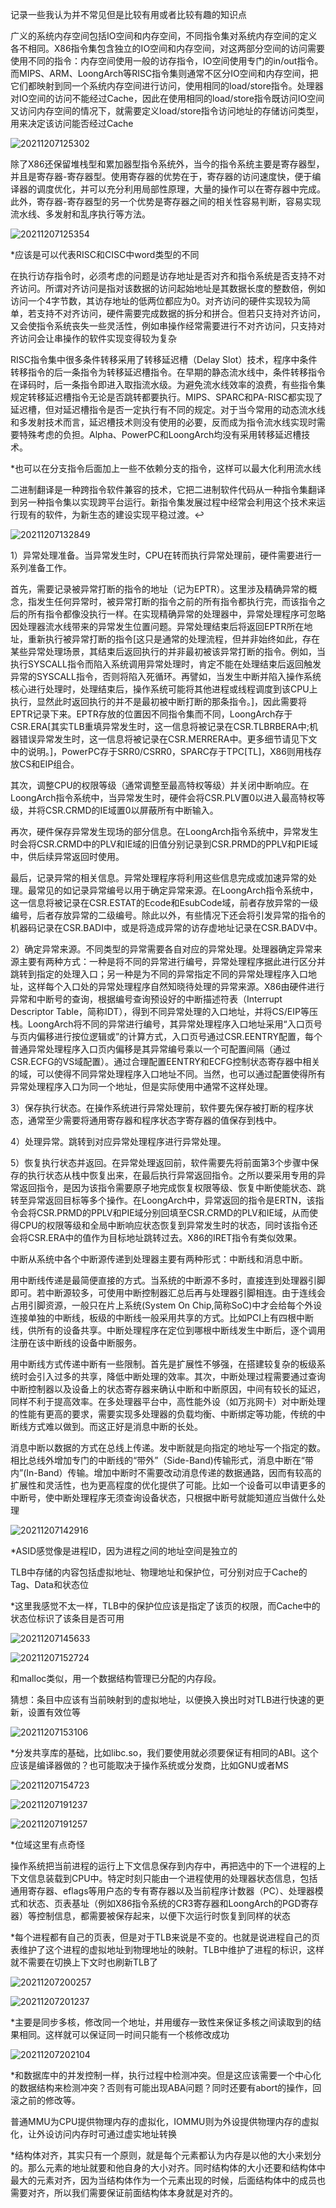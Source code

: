 记录一些我认为并不常见但是比较有用或者比较有趣的知识点

广义的系统内存空间包括IO空间和内存空间，不同指令集对系统内存空间的定义各不相同。X86指令集包含独立的IO空间和内存空间，对这两部分空间的访问需要使用不同的指令：内存空间使用一般的访存指令，IO空间使用专门的in/out指令。而MIPS、ARM、LoongArch等RISC指令集则通常不区分IO空间和内存空间，把它们都映射到同一个系统内存空间进行访问，使用相同的load/store指令。处理器对IO空间的访问不能经过Cache，因此在使用相同的load/store指令既访问IO空间又访问内存空间的情况下，就需要定义load/store指令访问地址的存储访问类型，用来决定该访问能否经过Cache

![20211207125302](https://picsheep.oss-cn-beijing.aliyuncs.com/pic/20211207125302.png)

除了X86还保留堆栈型和累加器型指令系统外，当今的指令系统主要是寄存器型，并且是寄存器-寄存器型。使用寄存器的优势在于，寄存器的访问速度快，便于编译器的调度优化，并可以充分利用局部性原理，大量的操作可以在寄存器中完成。此外，寄存器-寄存器型的另一个优势是寄存器之间的相关性容易判断，容易实现流水线、多发射和乱序执行等方法。

![20211207125354](https://picsheep.oss-cn-beijing.aliyuncs.com/pic/20211207125354.png)

*应该是可以代表RISC和CISC中word类型的不同

在执行访存指令时，必须考虑的问题是访存地址是否对齐和指令系统是否支持不对齐访问。所谓对齐访问是指对该数据的访问起始地址是其数据长度的整数倍，例如访问一个4字节数，其访存地址的低两位都应为0。对齐访问的硬件实现较为简单，若支持不对齐访问，硬件需要完成数据的拆分和拼合。但若只支持对齐访问，又会使指令系统丧失一些灵活性，例如串操作经常需要进行不对齐访问，只支持对齐访问会让串操作的软件实现变得较为复杂

RISC指令集中很多条件转移采用了转移延迟槽（Delay Slot）技术，程序中条件转移指令的后一条指令为转移延迟槽指令。在早期的静态流水线中，条件转移指令在译码时，后一条指令即进入取指流水级。为避免流水线效率的浪费，有些指令集规定转移延迟槽指令无论是否跳转都要执行。MIPS、SPARC和PA-RISC都实现了延迟槽，但对延迟槽指令是否一定执行有不同的规定。对于当今常用的动态流水线和多发射技术而言，延迟槽技术则没有使用的必要，反而成为指令流水线实现时需要特殊考虑的负担。Alpha、PowerPC和LoongArch均没有采用转移延迟槽技术。

*也可以在分支指令后面加上一些不依赖分支的指令，这样可以最大化利用流水线

二进制翻译是一种跨指令软件兼容的技术，它把二进制软件代码从一种指令集翻译到另一种指令集以实现跨平台运行。新指令集发展过程中经常会利用这个技术来运行现有的软件，为新生态的建设实现平稳过渡。↩︎

![20211207132849](https://picsheep.oss-cn-beijing.aliyuncs.com/pic/20211207132849.png)

1）异常处理准备。当异常发生时，CPU在转而执行异常处理前，硬件需要进行一系列准备工作。

首先，需要记录被异常打断的指令的地址（记为EPTR）。这里涉及精确异常的概念，指发生任何异常时，被异常打断的指令之前的所有指令都执行完，而该指令之后的所有指令都像没执行一样。在实现精确异常的处理器中，异常处理程序可忽略因处理器流水线带来的异常发生位置问题。异常处理结束后将返回EPTR所在地址，重新执行被异常打断的指令[这只是通常的处理流程，但并非始终如此，存在某些异常处理场景，其结束后返回执行的并非最初被该异常打断的指令。例如，当执行SYSCALL指令而陷入系统调用异常处理时，肯定不能在处理结束后返回触发异常的SYSCALL指令，否则将陷入死循环。再譬如，当发生中断并陷入操作系统核心进行处理时，处理结束后，操作系统可能将其他进程或线程调度到该CPU上执行，显然此时返回执行的并不是最初被中断打断的那条指令。]，因此需要将EPTR记录下来。EPTR存放的位置因不同指令集而不同，LoongArch存于CSR.ERA[其实TLB重填异常发生时，这一信息将被记录在CSR.TLBRBERA中;机器错误异常发生时，这一信息将被记录在CSR.MERRERA中。更多细节请见下文中的说明。]，PowerPC存于SRR0/CSRR0，SPARC存于TPC[TL]，X86则用栈存放CS和EIP组合。

其次，调整CPU的权限等级（通常调整至最高特权等级）并关闭中断响应。在LoongArch指令系统中，当异常发生时，硬件会将CSR.PLV置0以进入最高特权等级，并将CSR.CRMD的IE域置0以屏蔽所有中断输入。

再次，硬件保存异常发生现场的部分信息。在LoongArch指令系统中，异常发生时会将CSR.CRMD中的PLV和IE域的旧值分别记录到CSR.PRMD的PPLV和PIE域中，供后续异常返回时使用。

最后，记录异常的相关信息。异常处理程序将利用这些信息完成或加速异常的处理。最常见的如记录异常编号以用于确定异常来源。在LoongArch指令系统中，这一信息将被记录在CSR.ESTAT的Ecode和EsubCode域，前者存放异常的一级编号，后者存放异常的二级编号。除此以外，有些情况下还会将引发异常的指令的机器码记录在CSR.BADI中，或是将造成异常的访存虚地址记录在CSR.BADV中。

2）确定异常来源。不同类型的异常需要各自对应的异常处理。处理器确定异常来源主要有两种方式：一种是将不同的异常进行编号，异常处理程序据此进行区分并跳转到指定的处理入口；另一种是为不同的异常指定不同的异常处理程序入口地址，这样每个入口处的异常处理程序自然知晓待处理的异常来源。X86由硬件进行异常和中断号的查询，根据编号查询预设好的中断描述符表（Interrupt Descriptor Table，简称IDT），得到不同异常处理的入口地址，并将CS/EIP等压栈。LoongArch将不同的异常进行编号，其异常处理程序入口地址采用“入口页号与页内偏移进行按位逻辑或”的计算方式，入口页号通过CSR.EENTRY配置，每个普通异常处理程序入口页内偏移是其异常编号乘以一个可配置间隔（通过CSR.ECFG的VS域配置）。通过合理配置EENTRY和ECFG控制状态寄存器中相关的域，可以使得不同异常处理程序入口地址不同。当然，也可以通过配置使得所有异常处理程序入口为同一个地址，但是实际使用中通常不这样处理。

3）保存执行状态。在操作系统进行异常处理前，软件要先保存被打断的程序状态，通常至少需要将通用寄存器和程序状态字寄存器的值保存到栈中。

4）处理异常。跳转到对应异常处理程序进行异常处理。

5）恢复执行状态并返回。在异常处理返回前，软件需要先将前面第3个步骤中保存的执行状态从栈中恢复出来，在最后执行异常返回指令。之所以要采用专用的异常返回指令，是因为该指令需要原子地完成恢复权限等级、恢复中断使能状态、跳转至异常返回目标等多个操作。在LoongArch中，异常返回的指令是ERTN，该指令会将CSR.PRMD的PPLV和PIE域分别回填至CSR.CRMD的PLV和IE域，从而使得CPU的权限等级和全局中断响应状态恢复到异常发生时的状态，同时该指令还会将CSR.ERA中的值作为目标地址跳转过去。X86的IRET指令有类似效果。

中断从系统中各个中断源传递到处理器主要有两种形式：中断线和消息中断。

用中断线传递是最简便直接的方式。当系统的中断源不多时，直接连到处理器引脚即可。若中断源较多，可使用中断控制器汇总后再与处理器引脚相连。由于连线会占用引脚资源，一般只在片上系统(System On Chip,简称SoC)中才会给每个外设连接单独的中断线，板级的中断线一般采用共享的方式。比如PCI上有四根中断线，供所有的设备共享。中断处理程序在定位到哪根中断线发生中断后，逐个调用注册在该中断线的设备中断服务。

用中断线方式传递中断有一些限制。首先是扩展性不够强，在搭建较复杂的板级系统时会引入过多的共享，降低中断处理的效率。其次，中断处理过程需要通过查询中断控制器以及设备上的状态寄存器来确认中断和中断原因，中间有较长的延迟，同样不利于提高效率。在多处理器平台中，高性能外设（如万兆网卡）对中断处理的性能有更高的要求，需要实现多处理器的负载均衡、中断绑定等功能，传统的中断线方式难以做到。而这正好是消息中断的长处。

消息中断以数据的方式在总线上传递。发中断就是向指定的地址写一个指定的数。相比总线外增加专门的中断线的“带外”（Side-Band)传输形式，消息中断在“带内”(In-Band）传输。增加中断时不需要改动消息传递的数据通路，因而有较高的扩展性和灵活性，也为更高程度的优化提供了可能。比如一个设备可以申请更多的中断号，使中断处理程序无须查询设备状态，只根据中断号就能知道应当做什么处理

![20211207142916](https://picsheep.oss-cn-beijing.aliyuncs.com/pic/20211207142916.png)

*ASID感觉像是进程ID，因为进程之间的地址空间是独立的

TLB中存储的内容包括虚拟地址、物理地址和保护位，可分别对应于Cache的Tag、Data和状态位

*这里我感觉不太一样，TLB中的保护位应该是指定了该页的权限，而Cache中的状态位标识了该条目是否可用

![20211207145633](https://picsheep.oss-cn-beijing.aliyuncs.com/pic/20211207145633.png)

![20211207152724](https://picsheep.oss-cn-beijing.aliyuncs.com/pic/20211207152724.png)

和malloc类似，用一个数据结构管理已分配的内存段。

猜想：条目中应该有当前映射到的虚拟地址，以便换入换出时对TLB进行快速的更新，设置有效位等

![20211207153106](https://picsheep.oss-cn-beijing.aliyuncs.com/pic/20211207153106.png)

*分发共享库的基础，比如libc.so，我们要使用就必须要保证有相同的ABI。这个应该是编译器做的？也可能取决于操作系统或分发商，比如GNU或者MS

![20211207154723](https://picsheep.oss-cn-beijing.aliyuncs.com/pic/20211207154723.png)

![20211207191237](https://picsheep.oss-cn-beijing.aliyuncs.com/pic/20211207191237.png)

![20211207191257](https://picsheep.oss-cn-beijing.aliyuncs.com/pic/20211207191257.png)

*位域这里有点奇怪

操作系统把当前进程的运行上下文信息保存到内存中，再把选中的下一个进程的上下文信息装载到CPU中。特定时刻只能由一个进程使用的处理器状态信息，包括通用寄存器、eflags等用户态的专有寄存器以及当前程序计数器（PC）、处理器模式和状态、页表基址（例如X86指令系统的CR3寄存器和LoongArch的PGD寄存器）等控制信息，都需要被保存起来，以便下次运行时恢复到同样的状态

*每个进程都有自己的页表，但是对于TLB来说是不变的。也就是说进程自己的页表维护了这个进程的虚拟地址到物理地址的映射。TLB中维护了进程的标识，这样就不需要在切换上下文时也刷新TLB了

![20211207200257](https://picsheep.oss-cn-beijing.aliyuncs.com/pic/20211207200257.png)

![20211207201237](https://picsheep.oss-cn-beijing.aliyuncs.com/pic/20211207201237.png)

*主要是同步多核，修改同一个地址，并用缓存一致性来保证多核之间读取到的结果相同。这样就可以保证同一时间只能有一个核修改成功

![20211207202104](https://picsheep.oss-cn-beijing.aliyuncs.com/pic/20211207202104.png)

*和数据库中的并发控制一样，执行过程中检测冲突。但是这应该需要一个中心化的数据结构来检测冲突？否则有可能出现ABA问题？同时还要有abort的操作，回滚之前的修改等。

普通MMU为CPU提供物理内存的虚拟化，IOMMU则为外设提供物理内存的虚拟化，让外设访问内存时可通过虚实地址转换

*结构体对齐，其实只有一个原则，就是每个元素都认为内存是以他的大小来划分的。那么元素的地址就要和他自身的大小对齐。同时结构体的大小还要和结构体中最大的元素对齐，因为当结构体作为一个元素出现的时候，后面结构体中的成员也需要对齐，所以我们需要保证前面结构体本身就是对齐的。